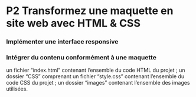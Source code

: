 # P2 Transformez une maquette en site web avec HTML & CSS

### Implémenter une interface responsive
### Intégrer du contenu conformément à une maquette

un fichier “index.html” contenant l’ensemble du code HTML du projet ;
un dossier “CSS” comprenant un fichier “style.css” contenant l’ensemble du code CSS du projet ;
un dossier “images” contenant l’ensemble des images utilisées.

